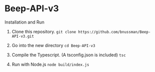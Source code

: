 # Beep-API-v3

Installation and Run

1. Clone this repository.
```git clone https://github.com/bnussman/Beep-API-v3.git```

2. Go into the new directory
```cd Beep-API-v3```

3. Compile the Typescript. (A tsconfig.json is included)
```tsc```

4. Run with Node.js
```node build/index.js```
